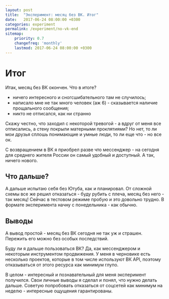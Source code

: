```yaml
---
layout: post
title:  "Эксперимент: месяц без ВК. Итог"
date:   2017-06-24 08:00:00 +0300
categories: experiment
permalink: /experiment/no-vk-end
sitemap:
    priority: 0.7
    changefreq: 'monthly'
    lastmod: 2017-06-24 08:00:00 +0300
---
```

# Итог

Итак, месяц без ВК окончен. Что в итоге?

- ничего интересного и сногсшибательного там не случилось;
- написало мне не так много человек (аж 6) - сказывается наличие прощального сообщения;
- никто не отписался, как ни странно

Скажу честно, что заходил с некоторой тревогой - а вдруг от меня все отписались, а стену покрыли матерными проклятиями? Но нет, то ли мои друзья сплошь понимающие и умные люди, то ли еще что - но все ок.

С возвращением в ВК я приобрел разве что мессенджер - на сегодня для среднего жителя России он самый удобный и доступный. А так, ничего нового.

## Что дальше?

А дальше испытаю себя без Ютуба, как и планировал. От сложной схемы все же решил отказаться - буду рубить с плеча, месяц без него - так месяц! Сейчас в тестовом режиме пробую и это довольно трудно. В формате эксперимента начну с понедельника - как обычно.

## Выводы

А вывод простой - месяц без ВК сегодня не так уж и страшен. Пережить его можно без особых последствий.

Буду ли я дальше пользоваться ВК? Да, как мессенджером и некоторым инструментом продвижения. У меня в черновике есть несколько проектов, которые в том числе используют ВК API, поэтому отказываться от этого ресурса как минимум глупо.

В целом - интересный и познавательный для меня эксперимент получился. Свои личные выводы я сделал и понял, что нужно делать дальше. Советую попробовать отказаться от соцсетей как минимум на неделю - интересные ощущения гарантированы.